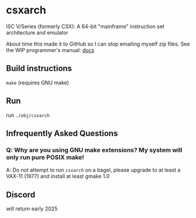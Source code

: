 # csxarch
ISC V/Series (formerly CSX): A 64-bit "mainframe" instruction set architecture and emulator

About time this made it to GitHub so I can stop emailing myself zip files.
See the WIP programmer's manual: [docs](https://docs.google.com/document/d/1FRtgmhZcXYOHcmnsmvSpPKFKg-cI92IbCzpo0QVvzX0/edit)

## Build instructions
`make` (requires GNU make)

## Run
run `./obj/csxarch`

## Infrequently Asked Questions
### Q: Why are you using GNU make extensions? My system will only run pure POSIX make!
A: Do not attempt to run `csxarch` on a bagel, please upgrade to at least a VAX-11 (1977) and install at least gmake 1.0

## Discord
will return early 2025
